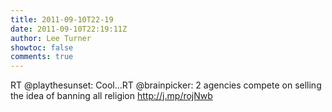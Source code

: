 ```yaml
---
title: 2011-09-10T22-19
date: 2011-09-10T22:19:11Z
author: Lee Turner
showtoc: false
comments: true
---
```


RT @playthesunset: Cool...RT @brainpicker: 2 agencies compete on selling the idea of banning all religion http://j.mp/rojNwb

